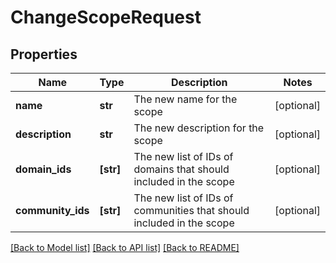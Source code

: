 # ChangeScopeRequest

## Properties
Name | Type | Description | Notes
------------ | ------------- | ------------- | -------------
**name** | **str** | The new name for the scope | [optional] 
**description** | **str** | The new description for the scope | [optional] 
**domain_ids** | **[str]** | The new list of IDs of domains that should included in the scope | [optional] 
**community_ids** | **[str]** | The new list of IDs of communities that should included in the scope | [optional] 

[[Back to Model list]](../README.md#documentation-for-models) [[Back to API list]](../README.md#documentation-for-api-endpoints) [[Back to README]](../README.md)


